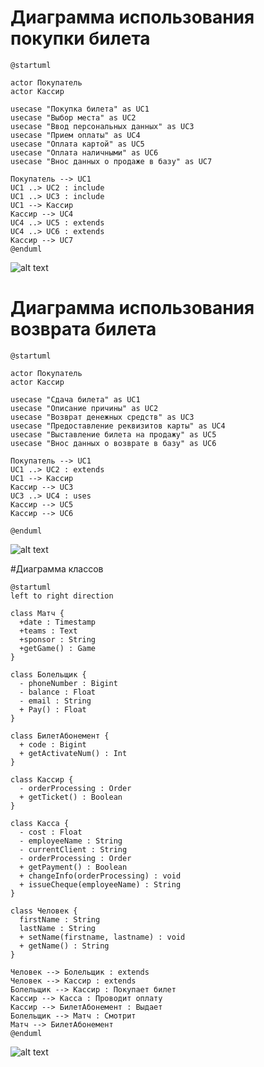 # Диаграмма использования покупки билета
```
@startuml

actor Покупатель
actor Кассир

usecase "Покупка билета" as UC1
usecase "Выбор места" as UC2
usecase "Ввод персональных данных" as UC3
usecase "Прием оплаты" as UC4
usecase "Оплата картой" as UC5
usecase "Оплата наличными" as UC6
usecase "Внос данных о продаже в базу" as UC7

Покупатель --> UC1
UC1 ..> UC2 : include
UC1 ..> UC3 : include
UC1 --> Кассир
Кассир --> UC4
UC4 ..> UC5 : extends
UC4 ..> UC6 : extends
Кассир --> UC7
@enduml
```

![alt text](https://github.com/st-georgy/TMP/tree/master/lab2/img/1-1.png)

# Диаграмма использования возврата билета
```
@startuml

actor Покупатель
actor Кассир

usecase "Сдача билета" as UC1
usecase "Описание причины" as UC2
usecase "Возврат денежных средств" as UC3
usecase "Предоставление реквизитов карты" as UC4
usecase "Выставление билета на продажу" as UC5
usecase "Внос данных о возврате в базу" as UC6

Покупатель --> UC1
UC1 ..> UC2 : extends
UC1 --> Кассир
Кассир --> UC3
UC3 ..> UC4 : uses
Кассир --> UC5
Кассир --> UC6

@enduml
```

![alt text](https://github.com/st-georgy/TMP/tree/master/lab2/img/1-2.png)

#Диаграмма классов
```
@startuml
left to right direction

class Матч {
  +date : Timestamp
  +teams : Text
  +sponsor : String
  +getGame() : Game
}

class Болельщик {
  - phoneNumber : Bigint
  - balance : Float
  - email : String
  + Pay() : Float
}

class БилетАбонемент {
  + code : Bigint
  + getActivateNum() : Int
}

class Кассир {
  - orderProcessing : Order
  + getTicket() : Boolean
}

class Касса {
  - cost : Float
  - employeeName : String
  - currentClient : String
  - orderProcessing : Order
  + getPayment() : Boolean
  + changeInfo(orderProcessing) : void
  + issueCheque(employeeName) : String
}

class Человек {
  firstName : String
  lastName : String
  + setName(firstname, lastname) : void
  + getName() : String
}

Человек --> Болельщик : extends
Человек --> Кассир : extends
Болельщик --> Кассир : Покупает билет
Кассир --> Касса : Проводит оплату
Кассир --> БилетАбонемент : Выдает
Болельщик --> Матч : Смотрит
Матч --> БилетАбонемент
@enduml
```

![alt text](https://github.com/st-georgy/TMP/tree/master/lab2/img/1-3.png)